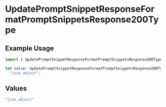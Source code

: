 # UpdatePromptSnippetResponseFormatPromptSnippetsResponse200Type

## Example Usage

```typescript
import { UpdatePromptSnippetResponseFormatPromptSnippetsResponse200Type } from "@orq-ai/node/models/operations";

let value: UpdatePromptSnippetResponseFormatPromptSnippetsResponse200Type =
  "json_object";
```

## Values

```typescript
"json_object"
```